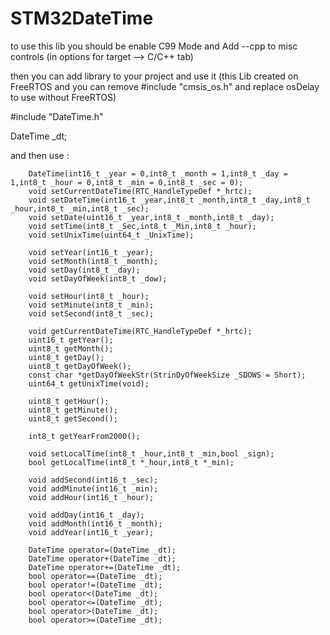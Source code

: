 # STM32DateTime

to use this lib you should be enable C99 Mode and Add --cpp to misc controls (in options for target --> C/C++ tab)

then you can add library to your project and use it (this Lib created on FreeRTOS and you can remove #include "cmsis_os.h" and replace osDelay to use without FreeRTOS)

#include "DateTime.h"

DateTime _dt;


and then use :

		DateTime(int16_t _year = 0,int8_t _month = 1,int8_t _day = 1,int8_t _hour = 0,int8_t _min = 0,int8_t _sec = 0);
		void setCurrentDateTime(RTC_HandleTypeDef *_hrtc);
		void setDateTime(int16_t _year,int8_t _month,int8_t _day,int8_t _hour,int8_t _min,int8_t _sec);
		void setDate(uint16_t _year,int8_t _month,int8_t _day);
		void setTime(int8_t _Sec,int8_t _Min,int8_t _hour);
		void setUnixTime(uint64_t _UnixTime);
	
		void setYear(int16_t _year);
		void setMonth(int8_t _month);
		void setDay(int8_t _day);
		void setDayOfWeek(int8_t _dow);
	
		void setHour(int8_t _hour);
		void setMinute(int8_t _min);
		void setSecond(int8_t _sec);
	
		void getCurrentDateTime(RTC_HandleTypeDef *_hrtc);
		uint16_t getYear();
		uint8_t getMonth();
		uint8_t getDay();
		uint8_t getDayOfWeek();
		const char *getDayOfWeekStr(StrinDyOfWeekSize _SDOWS = Short);
		uint64_t getUnixTime(void);
	
		uint8_t getHour();
		uint8_t getMinute();
		uint8_t getSecond();
	
		int8_t getYearFrom2000();
		
		void setLocalTime(int8_t _hour,int8_t _min,bool _sign);
		bool getLocalTime(int8_t *_hour,int8_t *_min);

		void addSecond(int16_t _sec);
		void addMinute(int16_t _min);
		void addHour(int16_t _hour);

		void addDay(int16_t _day);
		void addMonth(int16_t _month);
		void addYear(int16_t _year);
		
		DateTime operator=(DateTime _dt);
		DateTime operator+(DateTime _dt);
		DateTime operator+=(DateTime _dt);
		bool operator==(DateTime _dt);
		bool operator!=(DateTime _dt);
		bool operator<(DateTime _dt);
		bool operator<=(DateTime _dt);
		bool operator>(DateTime _dt);
		bool operator>=(DateTime _dt);
